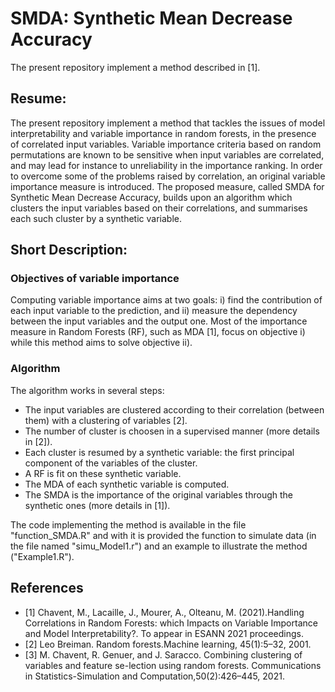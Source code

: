# SMDA: Synthetic Mean Decrease Accuracy

The present repository implement a method described in [1].

## Resume: 

The present repository implement a method that tackles the issues of model interpretability and variable importance in random forests, in the presence of correlated input variables. Variable importance criteria based on random permutations are known to be sensitive when input variables are correlated, and may lead for instance to unreliability in the importance ranking. In order to overcome some of the problems raised by correlation, an original variable importance measure is introduced. The proposed measure, called SMDA for Synthetic Mean Decrease Accuracy, builds upon an algorithm which clusters the input variables based on their correlations, and summarises each such cluster by a synthetic variable.

## Short Description:

### Objectives of variable importance 
Computing variable importance aims at two goals: i) find the contribution of each input variable to the prediction, and ii) measure the dependency between the input variables and the output one. Most of the importance measure in Random Forests (RF), such as MDA [1], focus on objective i) while this method aims to solve objective ii).

### Algorithm
The algorithm works in several steps:
* The input variables are clustered according to their correlation (between them) with a clustering of variables [2]. 
* The number of cluster is choosen in a supervised manner (more details in [2]).
* Each cluster is resumed by a synthetic variable: the first principal component of the variables of the cluster.
* A RF is fit on these synthetic variable. 
* The MDA of each synthetic variable is computed.
* The SMDA is the importance of the original variables through the synthetic ones (more details in [1]).

The code implementing the method is available in the file "function_SMDA.R" and with it is provided the function to simulate data (in the file named "simu_Model1.r") and an example to illustrate the method ("Example1.R").

## References
* [1] Chavent, M., Lacaille, J., Mourer, A., Olteanu, M. (2021).Handling Correlations in Random Forests: which Impacts on Variable Importance and Model Interpretability?. To appear in ESANN 2021 proceedings.
* [2] Leo Breiman.  Random forests.Machine learning, 45(1):5–32, 2001.
* [3] M. Chavent, R. Genuer, and J. Saracco.  Combining clustering of variables and feature se-lection using random forests. Communications in Statistics-Simulation and Computation,50(2):426–445, 2021.
